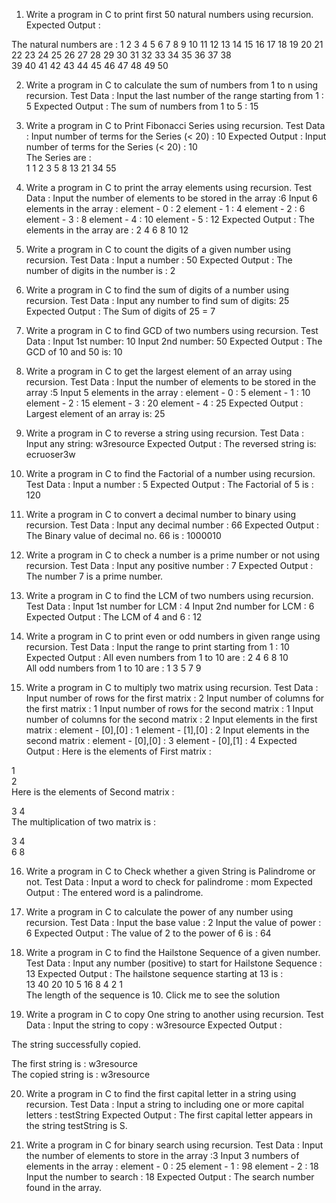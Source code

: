 1. Write a program in C to print first 50 natural numbers using recursion.
Expected Output :

 The natural numbers are : 1  2  3
  4  5  6  7  8  9  10  11  12  13
  14  15  16  17  18  19  20  21  
22  23  24  25  26  27  28  29  30
  31  32  33  34  35  36  37  38  
39  40  41  42  43  44  45  46  47
  48  49  50 

2. Write a program in C to calculate the sum of numbers from 1 to n using recursion.
Test Data : 
Input the last number of the range starting from 1 : 5 
Expected Output :
The sum of numbers from 1 to 5 : 
15

3. Write a program in C to Print Fibonacci Series using recursion.
Test Data : 
Input number of terms for the Series (< 20) : 10
Expected Output :
 Input number of terms for the Series (< 20) : 10                                
 The Series are :                                                                
 1  1  2  3  5  8  13  21  34  55  

4. Write a program in C to print the array elements using recursion.
Test Data : 
Input the number of elements to be stored in the array :6 
Input 6 elements in the array : 
element - 0 : 2 
element - 1 : 4 
element - 2 : 6 
element - 3 : 8 
element - 4 : 10
element - 5 : 12
Expected Output :
The elements in the array are : 2  4  6  8  10  12 

5. Write a program in C to count the digits of a given number using recursion.
Test Data : 
Input a number : 50 
Expected Output :
The number of digits in the number is :  2

6. Write a program in C to find the sum of digits of a number using recursion.
Test Data : 
Input any number to find sum of digits: 25 
Expected Output :
The Sum of digits of 25 = 7 

7. Write a program in C to find GCD of two numbers using recursion.
Test Data : 
Input 1st number: 10 
Input 2nd number: 50 
Expected Output :
The GCD of 10 and 50 is: 10 

8. Write a program in C to get the largest element of an array using recursion.
Test Data : 
Input the number of elements to be stored in the array :5 
Input 5 elements in the array :
element - 0 : 5 
element - 1 : 10 
element - 2 : 15 
element - 3 : 20 
element - 4 : 25 
Expected Output :
Largest element of an array is: 25  

9. Write a program in C to reverse a string using recursion.
Test Data : 
Input any string: w3resource 
Expected Output :
The reversed string is: ecruoser3w   

10. Write a program in C to find the Factorial of a number using recursion.
Test Data : 
Input a number : 5
Expected Output :
The Factorial of 5 is : 120

11. Write a program in C to convert a decimal number to binary using recursion.
Test Data : 
Input any decimal number : 66 
Expected Output :
The Binary value of decimal no. 66 is : 1000010    

12. Write a program in C to check a number is a prime number or not using recursion.
Test Data : 
Input any positive number : 7 
Expected Output :
The number 7 is a prime number.   

13. Write a program in C to find the LCM of two numbers using recursion.
Test Data : 
Input 1st number for LCM : 4 
Input 2nd number for LCM : 6 
Expected Output :
The LCM of 4 and 6 :  12   

14. Write a program in C to print even or odd numbers in given range using recursion.
Test Data : 
Input the range to print starting from 1 : 10 
Expected Output :
All even numbers from 1 to 10 are : 2  4  6  8  10                              
All odd numbers from 1 to 10 are : 1  3  5  7  9   

15. Write a program in C to multiply two matrix using recursion.
Test Data : 
Input number of rows for the first matrix : 2 
Input number of columns for the first matrix : 1 
Input number of rows for the second matrix : 1 
Input number of columns for the second matrix : 2 
Input elements in the first matrix : 
element - [0],[0] : 1 
element - [1],[0] : 2 
Input elements in the second matrix : 
element - [0],[0] : 3 
element - [0],[1] : 4 
Expected Output :
Here is the elements of First matrix :                                          
                                                                                 
 1                                                                               
 2                                                                               
 Here is the elements of Second matrix :                                         
                                                                                 
 3       4                                                                       
 The multiplication of two matrix is :                                           
                                                                                 
 3       4                                                                       
 6       8    

16. Write a program in C to Check whether a given String is Palindrome or not.
Test Data : 
Input a word to check for palindrome : mom 
Expected Output :
 The entered word is a palindrome.  

17. Write a program in C to calculate the power of any number using recursion.
Test Data : 
Input the base value : 2
Input the value of power : 6
Expected Output :
The value of 2 to the power of 6 is : 64   

18. Write a program in C to find the Hailstone Sequence of a given number.
Test Data : 
Input any number (positive) to start for Hailstone Sequence : 13 
Expected Output :
 The hailstone sequence starting at 13 is :                                                                   
 13  40  20  10  5  16  8  4  2 1                                                                             
 The length of the sequence is 10.
Click me to see the solution

19. Write a program in C to copy One string to another using recursion.
Test Data : 
Input the string to copy : w3resource 
Expected Output :

 The string successfully copied.                                                                              
                                                                                                              
 The first string is : w3resource                                                                             
 The copied string is : w3resource

20. Write a program in C to find the first capital letter in a string using recursion.
Test Data : 
Input a string to including one or more capital letters : testString 
Expected Output :
 The first capital letter appears in the string testString is S. 

21. Write a program in C for binary search using recursion.
Test Data : 
Input the number of elements to store in the array :3 
Input 3 numbers of elements in the array : 
element - 0 : 25 
element - 1 : 98 
element - 2 : 18
Input the number to search : 18 
Expected Output :
 The search number found in the array.
